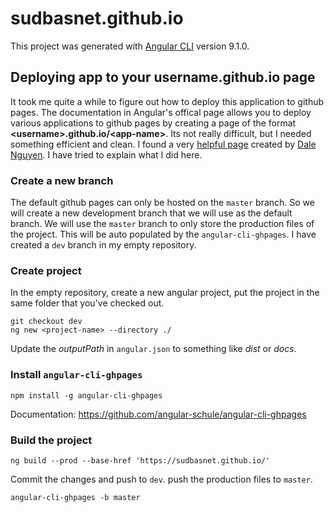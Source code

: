 # sudbasnet.github.io
This project was generated with [Angular CLI](https://github.com/angular/angular-cli) version 9.1.0.

## Deploying app to your username.github.io page
It took me quite a while to figure out how to deploy this application to github pages. The documentation in Angular's offical page allows you to deploy various applications to github pages by creating a page of the format **\<username\>.github.io/\<app-name\>**. Its not really difficult, but I needed something efficient and clean. I found a very [helpful page](https://itnext.io/create-your-website-for-free-with-github-pages-angular-4a932a2de309) created by [Dale Nguyen](https://itnext.io/@dalenguyen). I have tried to explain what I did here.

### Create a new branch
The default github pages can only be hosted on the `master` branch. So we will create a new development branch that we will use as the default branch. We will use the `master` branch to only store the production files of the project. This will be auto populated by the `angular-cli-ghpages`. I have created a `dev` branch in my empty repository.

### Create project
In the empty repository, create a new angular project, put the project in the same folder that you've checked out.
```
git checkout dev
ng new <project-name> --directory ./
```
Update the *outputPath* in `angular.json` to something like *dist* or *docs*.

### Install `angular-cli-ghpages`
```
npm install -g angular-cli-ghpages
```
Documentation: https://github.com/angular-schule/angular-cli-ghpages

### Build the project 
```
ng build --prod --base-href 'https://sudbasnet.github.io/'
```
Commit the changes and push to `dev`. push the production files to `master`.
```
angular-cli-ghpages -b master
```
